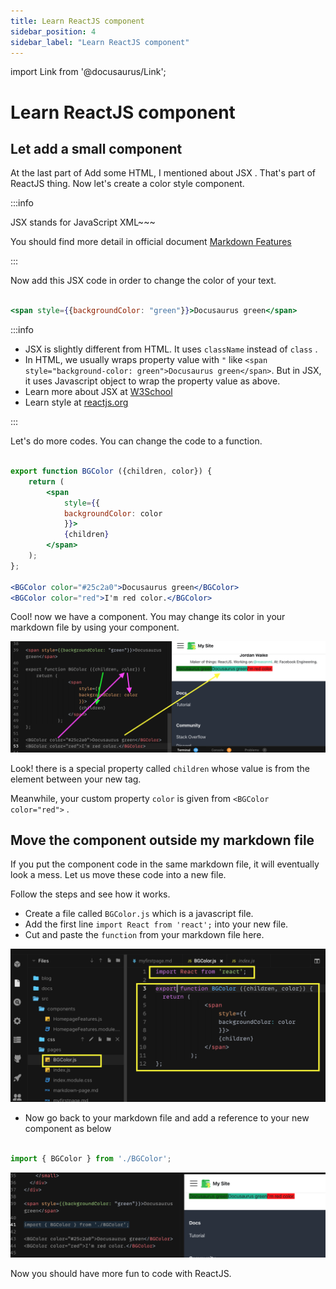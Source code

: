 ```yaml
---
title: Learn ReactJS component
sidebar_position: 4
sidebar_label: "Learn ReactJS component"
---
```


import Link from '@docusaurus/Link';

# Learn ReactJS component

## Let add a small component

At the last part of <Link to="/docs/Docusaurus/Markdown#add-some-html">Add some HTML</Link>, I mentioned about JSX . That's part of ReactJS thing. Now let's create a color style component.

:::info

JSX stands for JavaScript XML~~~

You should find more detail in official document [Markdown Features](https://docusaurus.io/docs/markdown-features/react)

:::

Now add this JSX code in order to change the color of your text.

```jsx

<span style={{backgroundColor: "green"}}>Docusaurus green</span>

```

:::info

* JSX is slightly different from HTML. It uses ```className``` instead of ```class``` . 
* In HTML, we usually wraps property value with ```"``` like ```<span style="background-color: green">Docusaurus green</span>```. But in JSX, it uses Javascript object to wrap the property value as above.
* Learn more about JSX at [W3School](https://www.w3schools.com/react/react_jsx.asp)
* Learn style at [reactjs.org](https://reactjs.org/docs/dom-elements.html#style)

:::

Let's do more codes. You can change the code to a function.

```jsx

export function BGColor ({children, color}) {
    return (
        <span
            style={{
            backgroundColor: color
            }}>
            {children}
        </span>
    );
};

<BGColor color="#25c2a0">Docusaurus green</BGColor>
<BGColor color="red">I'm red color.</BGColor>

```

Cool! now we have a component. You may change its color in your markdown file by using your component.

![Add component](/img/docs/docusaurus/add_component.png)

Look! there is a special property called ```children``` whose value is from the element between your new tag.

Meanwhile, your custom property ```color``` is given from ```<BGColor color="red">``` .

## Move the component outside my markdown file

If you put the component code in the same markdown file, it will eventually look a mess. Let us move these code into a new file.

Follow the steps and see how it works.

* Create a file called ```BGColor.js``` which is a javascript file.
* Add the first line ```import React from 'react';``` into your new file.
* Cut and paste the ```function``` from your markdown file here. 

![Create component file](/img/docs/docusaurus/create_component_file.png)

* Now go back to your markdown file and add a reference to your new component as below

```js

import { BGColor } from './BGColor';

```

![Add component reference](/img/docs/docusaurus/Add_file_reference.png)

Now you should have more fun to code with ReactJS.

